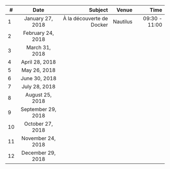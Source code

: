 | #      | Date                   | Subject                           | Venue    | Time          |
| ------ |:----------------------:| ---------------------------------:| --------:| -------------:|
| 1      | January 27, 2018       | À la découverte de Docker         | Nautilus | 09:30 - 11:00 |
| 2      | February 24, 2018      |                                   |          |               |
| 3      | March 31, 2018         |                                   |          |               |
| 4      | April 28, 2018         |                                   |          |               |
| 5      | May 26, 2018           |                                   |          |               |
| 6      | June 30, 2018          |                                   |          |               |
| 7      | July 28, 2018          |                                   |          |               |
| 8      | August 25, 2018        |                                   |          |               |
| 9      | September 29, 2018     |                                   |          |               |
| 10     | October 27, 2018       |                                   |          |               |
| 11     | November 24, 2018      |                                   |          |               |
| 12     | December 29, 2018      |                                   |          |               |
